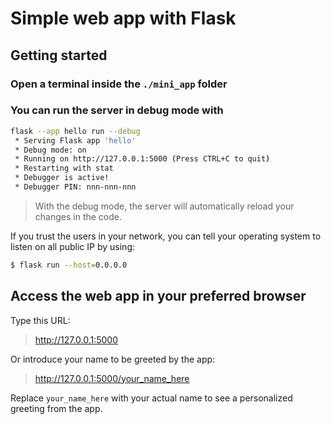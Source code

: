 # Simple web app with Flask

## Getting started

### Open a terminal inside the `./mini_app` folder

### You can run the server in debug mode with

``` bash
flask --app hello run --debug
 * Serving Flask app 'hello'
 * Debug mode: on
 * Running on http://127.0.0.1:5000 (Press CTRL+C to quit)
 * Restarting with stat
 * Debugger is active!
 * Debugger PIN: nnn-nnn-nnn
```

> With the debug mode, the server will automatically reload your changes in the code.

If you trust the users in your network, you can tell your operating system to listen on all public IP by using:

``` bash
$ flask run --host=0.0.0.0
```

## Access the web app in your preferred browser

Type this URL:

> <http://127.0.0.1:5000>

Or introduce your name to be greeted by the app:

> http://127.0.0.1:5000/your_name_here

Replace `your_name_here` with your actual name to see a personalized greeting from the app.

